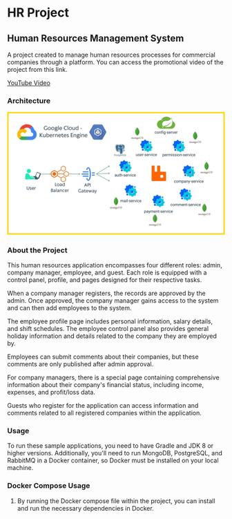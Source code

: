 # HR Project

## Human Resources Management System

A project created to manage human resources processes for commercial companies through a platform.
You can access the promotional video of the project from this link.

[YouTube Video](https://www.youtube.com/watch?v=tM-Fa5lB-zc&ab_channel=%C3%9CnalGaniBerk)


### Architecture

<img src="https://github.com/UnalBerk/Hr-Project-Full-Stack/blob/main/HR-Project-Spring/src/main/resources/images/cloud-architecture.jpg?rav=true" alt="Icon" >

### About the Project

This human resources application encompasses four different roles: admin, company manager, employee, and guest. Each role is equipped with a control panel, profile, and pages designed for their respective tasks.

When a company manager registers, the records are approved by the admin. Once approved, the company manager gains access to the system and can then add employees to the system.

The employee profile page includes personal information, salary details, and shift schedules. The employee control panel also provides general holiday information and details related to the company they are employed by.

Employees can submit comments about their companies, but these comments are only published after admin approval.

For company managers, there is a special page containing comprehensive information about their company's financial status, including income, expenses, and profit/loss data.

Guests who register for the application can access information and comments related to all registered companies within the application.

### Usage

To run these sample applications, you need to have Gradle and JDK 8 or higher versions. Additionally, you'll need to run MongoDB, PostgreSQL, and RabbitMQ in a Docker container, so Docker must be installed on your local machine.

### Docker Compose Usage

1. By running the Docker compose file within the project, you can install and run the necessary dependencies in Docker.
